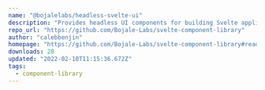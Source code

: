 ```yaml
---
name: "@bojalelabs/headless-svelte-ui"
description: "Provides headless UI components for building Svelte applications."
repo_url: "https://github.com/Bojale-Labs/svelte-component-library"
author: "calebbenjin"
homepage: "https://github.com/Bojale-Labs/svelte-component-library#readme"
downloads: 28
updated: "2022-02-10T11:15:36.672Z"
tags: 
  - component-library
---
```

